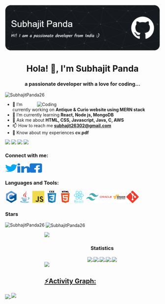<img src="https://github.com/SubhajitPanda26/SubhajitPanda26/blob/branch-1/github-header.png" height="auto" width="auto" />

<h1 align="center">Hola! 👋, I'm Subhajit Panda</h1>
<h3 align="center">a passionate developer with a love for coding...</h3>
<p align="left"> <img src="https://komarev.com/ghpvc/?username=SubhajitPanda26&label=Profile%20views&color=0e75b6&style=flat" alt="SubhajitPanda26" /> </p>

<img align="right" alt="Coding" width="400" src="https://user-images.githubusercontent.com/74038190/240906093-9be4d344-6782-461a-b5a6-32a07bf7b34e.gif" />

- 🔭 I’m currently working on **Antique & Curio website using MERN stack**
- 🌱 I’m currently learning **React, Node js, MongoDB**
- 💬 Ask me about **HTML, CSS, Javascript, Java, C, AWS**
- 📫 How to reach me **subhajit26302@gmail.com**
- 📄 Know about my experiences **cv.pdf**

<div> <a href="https://twitter.com/@SubhajitPanda26" target="_blank"><img src="https://img.shields.io/badge/Twitter-1DA1F2?style=for-the-badge&logo=twitter&logoColor=white" target="_blank"></a>
<a href="https://www.linkedin.com/in/subhajit-panda-020079257" target="_blank"><img src="https://img.shields.io/badge/LinkedIn-0077B5?style=for-the-badge&logo=linkedin&logoColor=white" target="_blank"></a>
<a href="https://github.com/SubhajitPanda26" target="_blank"><img src="https://img.shields.io/badge/GitHub-100000?style=for-the-badge&logo=github&logoColor=white" target="_blank"></a>
<a href = "mailto:subhajit26302@gmail.com"><img src="https://img.shields.io/badge/-Gmail-%23333?style=for-the-badge&logo=gmail&logoColor=white" target="_blank"></a>
</div><h3 align="left">Connect with me:</h3>
<p align="left">
<a href="https://twitter.com/@SubhajitPanda26" target="blank"><img align="center" src="https://raw.githubusercontent.com/teamedwardforever/Readme-Generator/71f25dd8b98329b168142a6b782a107b75eab178/svg/Social/twitter.svg" alt="@SubhajitPanda26" height="30" width="40" /></a><a href="https://www.linkedin.com/in/subhajit-panda-020079257" target="blank"><img align="center" src="https://raw.githubusercontent.com/teamedwardforever/Readme-Generator/71f25dd8b98329b168142a6b782a107b75eab178/svg/Social/linked-in-alt.svg" alt="SUBHAJIT PANDA" height="30" width="40" /></a><a href="https://fb.com/Subhajit Panda" target="blank"><img align="center" src="https://raw.githubusercontent.com/teamedwardforever/Readme-Generator/71f25dd8b98329b168142a6b782a107b75eab178/svg/Social/facebook.svg" alt="Subhajit Panda" height="30" width="40" /></a></p>

<h3 align="left">Languages and Tools:</h3>
<p align="left">
<img src="https://raw.githubusercontent.com/teamedwardforever/Readme-Generator/71f25dd8b98329b168142a6b782a107b75eab178/svg/Skills/Languages/c-original.svg" alt="C" width="40" height="40"/>
<img src="https://raw.githubusercontent.com/teamedwardforever/Readme-Generator/71f25dd8b98329b168142a6b782a107b75eab178/svg/Skills/Languages/java-original.svg" alt="Java" width="40" height="40"/>
<img src="https://raw.githubusercontent.com/teamedwardforever/Readme-Generator/71f25dd8b98329b168142a6b782a107b75eab178/svg/Skills/Languages/javascript-original.svg" alt="Javascript" width="40" height="40"/>
<img src="https://raw.githubusercontent.com/teamedwardforever/Readme-Generator/71f25dd8b98329b168142a6b782a107b75eab178/svg/Skills/Frontend/css3-original-wordmark.svg" alt="Css" width="40" height="40"/>
<img src="https://raw.githubusercontent.com/teamedwardforever/Readme-Generator/71f25dd8b98329b168142a6b782a107b75eab178/svg/Skills/Frontend/html5-original-wordmark.svg" alt="HTML" width="40" height="40"/>
<img src="https://raw.githubusercontent.com/teamedwardforever/Readme-Generator/71f25dd8b98329b168142a6b782a107b75eab178/svg/Skills/Frontend/react-original-wordmark.svg" alt="React" width="40" height="40"/>
<img src="https://raw.githubusercontent.com/teamedwardforever/Readme-Generator/71f25dd8b98329b168142a6b782a107b75eab178/svg/Skills/Frontend/tailwindcss-icon.svg" alt="Tailwindcss" width="40" height="40"/>
<img src="https://raw.githubusercontent.com/teamedwardforever/Readme-Generator/71f25dd8b98329b168142a6b782a107b75eab178/svg/Skills/Database/oracle-original.svg" alt="Oracle" width="40" height="40"/>
<img src="https://raw.githubusercontent.com/teamedwardforever/Readme-Generator/71f25dd8b98329b168142a6b782a107b75eab178/svg/Skills/Devops/amazonwebservices-original-wordmark.svg" alt="Amazon Web Services" width="40" height="40"/>
<img src="https://raw.githubusercontent.com/teamedwardforever/Readme-Generator/71f25dd8b98329b168142a6b782a107b75eab178/svg/Skills/Other/git-scm-icon.svg" alt="Git" width="40" height="40"/>
</p>

<h3 align="left">Stars</h3>
<img align="left" height="180em" src="https://github-readme-stats.vercel.app/api/top-langs/?username=SubhajitPanda26&layout=compact&theme=transparent" alt=SubhajitPanda26 />

<p>&nbsp;<img align="center" height="180em" src="https://github-readme-stats.vercel.app/api?username=SubhajitPanda26&show_icons=true&locale=en&theme=transparent" alt="SubhajitPanda26" /></p>



<img src="https://user-images.githubusercontent.com/73097560/115834477-dbab4500-a447-11eb-908a-139a6edaec5c.gif"><h3 align="center">Statistics</h3>
<div align="center">
<a href="https://github.com/SubhajitPanda26">
<img align="center" src="http://github-profile-summary-cards.vercel.app/api/cards/stats?username=SubhajitPanda26&theme=transparent" height="180em" />
<img align="center" src="http://github-profile-summary-cards.vercel.app/api/cards/most-commit-language?username=SubhajitPanda26&theme=transparent" height="180em" />
<img align="center" src="http://github-profile-summary-cards.vercel.app/api/cards/repos-per-language?username=SubhajitPanda26&theme=transparent" height="180em" />
<img align="center" src="http://github-profile-summary-cards.vercel.app/api/cards/productive-time?username=SubhajitPanda26&theme=transparent" height="180em" />
<img align="center" src="http://github-profile-summary-cards.vercel.app/api/cards/profile-details?username=SubhajitPanda26&theme=transparent" height="180em" />
</div>
<img src="https://user-images.githubusercontent.com/73097560/115834477-dbab4500-a447-11eb-908a-139a6edaec5c.gif"><h2 align="left">⚡Activity Graph:</h2>
<img align="center" src="https://github-readme-activity-graph.vercel.app/graph?username=SubhajitPanda26&theme=arctic"/>

<img src="https://raw.githubusercontent.com/Trilokia/Trilokia/379277808c61ef204768a61bbc5d25bc7798ccf1/bottom_header.svg" />
